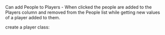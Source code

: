Can add People to Players - When clicked the people are added to the Players column and removed from the People list while getting new values of a player added to them.

create a player class: